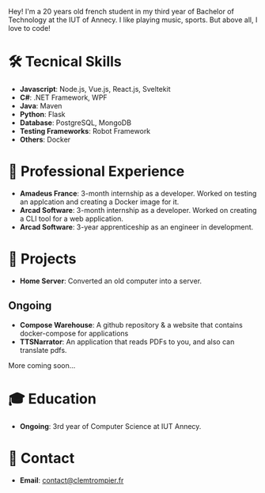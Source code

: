 Hey! I'm a 20 years old french student in my third year of Bachelor of Technology at the IUT of Annecy.
I like playing music, sports. But above all, I love to code!

# 🛠️ Tecnical Skills

- **Javascript**: Node.js, Vue.js, React.js, Sveltekit
- **C#**: .NET Framework, WPF
- **Java**: Maven
- **Python**: Flask
- **Database**: PostgreSQL, MongoDB
- **Testing Frameworks**: Robot Framework
- **Others**: Docker

# 💼 Professional Experience

- **Amadeus France**: 3-month internship as a developer. Worked on testing an applcation and creating a Docker image for it.
- **Arcad Software**: 3-month internship as a developer. Worked on creating a CLI tool for a web application.
- **Arcad Software**: 3-year apprenticeship as an engineer in development.

# 🚀 Projects

- **Home Server**: Converted an old computer into a server.

## Ongoing

- **Compose Warehouse**: A github repository & a website that contains docker-compose for applications
- **TTSNarrator**: An application that reads PDFs to you, and also can translate pdfs.

More coming soon...

# 🎓 Education

- **Ongoing**: 3rd year of Computer Science at IUT Annecy.

# 📧 Contact

- **Email**: contact@clemtrompier.fr
